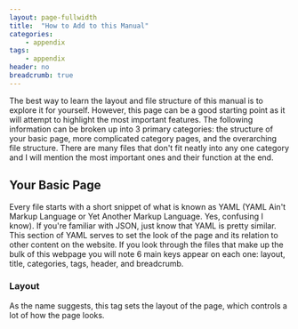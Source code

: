 ```yaml
---
layout: page-fullwidth
title:  "How to Add to this Manual"
categories:
    - appendix
tags:
    - appendix
header: no
breadcrumb: true
---
```


The best way to learn the layout and file structure of this manual is to explore it for yourself. However, this page can be a good starting point as it will attempt to highlight the most important features. The following information can be broken up into 3 primary categories: the structure of your basic page, more complicated category pages, and the overarching file structure. There are many files that don't fit neatly into any one category and I will mention the most important ones and their function at the end.

## Your Basic Page
Every file starts with a short snippet of what is known as YAML (YAML Ain't Markup Language or Yet Another Markup Language. Yes, confusing I know). If you're familiar with JSON, just know that YAML is pretty similar. This section of YAML serves to set the look of the page and its relation to other content on the website. If you look through the files that make up the bulk of this webpage you will note 6 main keys appear on each one: layout, title, categories, tags, header, and breadcrumb.

### Layout
As the name suggests, this tag sets the layout of the page, which controls a lot of how the page looks. 


